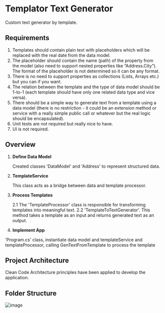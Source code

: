 # Templator Text Generator

Custom text generator by template.

## Requirements

1. Templates should contain plain text with placeholders which will be replaced with the real date from the data model.
2. The placeholder should contain the name (path) of the property from the model (also need to support nested properties like “Address.City”). The format of the placeholder is not determined so it can be any format. 
3. There is no need to support properties as collections (Lists, Arrays etc.) but you can if you want.
4. The relation between the template and the type of data model should be 1-to-1 (each template should have only one related data type and vice versa).
5. There should be a simple way to generate text from a template using a data model (there is no restriction - it could be an extension method or service with a really simple public call or whatever but the real logic should be encapsulated).
6. Unit tests are not required but really nice to have.
7. UI is not required.

## Overview

1. **Define Data Model**

   Created classes 'DataModel' and 'Address' to represent structured data.

3. **TemplateService** 

    This class acts as a bridge between data and template processor.
   
4. **Process Templates**

   2.1 The 'TemplateProcessor' class is responsible for transforming templates into meaningful text.
   2.2 'TemplateToTextGenerator'. This method takes a template as an input and returns generated text as an output.

 5. **Implement App**
    
   'Program.cs' class, instantiate data model and templateService and templateProcessor, calling GenTextFromTemplate to process the template
## Project Architecture

Clean Code Architecture principles have been applied to develop the application.

## Folder Structure

![image](https://github.com/qasimalik786/TemplateTextGenApp/assets/93033428/f56ad78a-0c27-41cc-a77b-f3b186c5d9d8)


